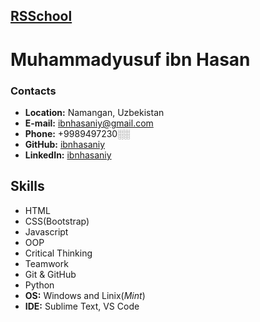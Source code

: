 ## [RSSchool](https://github.com/ibnhasaniy/rsschool-cv)

# Muhammadyusuf ibn Hasan
### Contacts
* __Location:__ Namangan, Uzbekistan
* __E-mail:__ ibnhasaniy@gmail.com
* __Phone:__ +9989497230░░
* __GitHub:__ [ibnhasaniy](https://github.com/ibnhasaniy)
* __LinkedIn:__ [ibnhasaniy](https://linkedin.com/in/ibnhasaniy)
## Skills
* HTML
* CSS(Bootstrap)
* Javascript
* OOP
* Critical Thinking
* Teamwork
* Git & GitHub
* Python
* **OS:** Windows and Linix(*Mint*)
* **IDE:** Sublime Text, VS Code